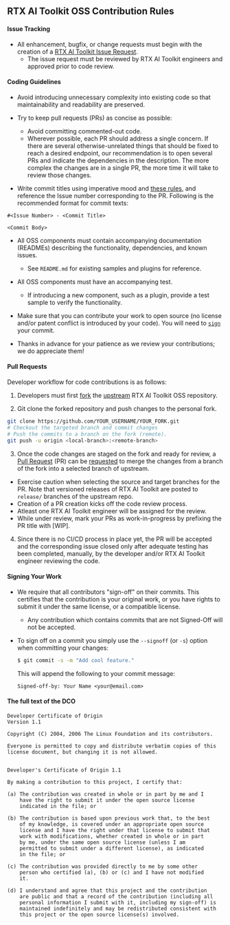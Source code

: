 ## RTX AI Toolkit OSS Contribution Rules

#### Issue Tracking

* All enhancement, bugfix, or change requests must begin with the creation of a [RTX AI Toolkit Issue Request](https://github.com/nvidia/rtx-ai-toolkit/issues).
  * The issue request must be reviewed by RTX AI Toolkit engineers and approved prior to code review.


#### Coding Guidelines

- Avoid introducing unnecessary complexity into existing code so that maintainability and readability are preserved.

- Try to keep pull requests (PRs) as concise as possible:
  - Avoid committing commented-out code.
  - Wherever possible, each PR should address a single concern. If there are several otherwise-unrelated things that should be fixed to reach a desired endpoint, our recommendation is to open several PRs and indicate the dependencies in the description. The more complex the changes are in a single PR, the more time it will take to review those changes.

- Write commit titles using imperative mood and [these rules](https://chris.beams.io/posts/git-commit/), and reference the Issue number corresponding to the PR. Following is the recommended format for commit texts:
```
#<Issue Number> - <Commit Title>

<Commit Body>
```

- All OSS components must contain accompanying documentation (READMEs) describing the functionality, dependencies, and known issues.

  - See `README.md` for existing samples and plugins for reference.

- All OSS components must have an accompanying test.

  - If introducing a new component, such as a plugin, provide a test sample to verify the functionality.

- Make sure that you can contribute your work to open source (no license and/or patent conflict is introduced by your code). You will need to [`sign`](#signing-your-work) your commit.

- Thanks in advance for your patience as we review your contributions; we do appreciate them!


#### Pull Requests
Developer workflow for code contributions is as follows:

1. Developers must first [fork](https://help.github.com/en/articles/fork-a-repo) the [upstream](https://github.com/nvidia/rtx-ai-toolkit) RTX AI Toolkit OSS repository.

2. Git clone the forked repository and push changes to the personal fork.

  ```bash
git clone https://github.com/YOUR_USERNAME/YOUR_FORK.git 
# Checkout the targeted branch and commit changes
# Push the commits to a branch on the fork (remote).
git push -u origin <local-branch>:<remote-branch>
  ```

3. Once the code changes are staged on the fork and ready for review, a [Pull Request](https://help.github.com/en/articles/about-pull-requests) (PR) can be [requested](https://help.github.com/en/articles/creating-a-pull-request) to merge the changes from a branch of the fork into a selected branch of upstream.
  * Exercise caution when selecting the source and target branches for the PR.
    Note that versioned releases of RTX AI Toolkit are posted to `release/` branches of the upstream repo.
  * Creation of a PR creation kicks off the code review process.
  * Atleast one RTX AI Toolkit engineer will be assigned for the review.
  * While under review, mark your PRs as work-in-progress by prefixing the PR title with [WIP].

4. Since there is no CI/CD process in place yet, the PR will be accepted and the corresponding issue closed only after adequate testing has been completed, manually, by the developer and/or RTX AI Toolkit engineer reviewing the code.


#### Signing Your Work

* We require that all contributors "sign-off" on their commits. This certifies that the contribution is your original work, or you have rights to submit it under the same license, or a compatible license.

  * Any contribution which contains commits that are not Signed-Off will not be accepted.

* To sign off on a commit you simply use the `--signoff` (or `-s`) option when committing your changes:
  ```bash
  $ git commit -s -m "Add cool feature."
  ```
  This will append the following to your commit message:
  ```
  Signed-off-by: Your Name <your@email.com>
  ```
  
#### The full text of the DCO

``` The full text of the DCO
Developer Certificate of Origin
Version 1.1

Copyright (C) 2004, 2006 The Linux Foundation and its contributors.

Everyone is permitted to copy and distribute verbatim copies of this
license document, but changing it is not allowed.


Developer's Certificate of Origin 1.1

By making a contribution to this project, I certify that:

(a) The contribution was created in whole or in part by me and I
    have the right to submit it under the open source license
    indicated in the file; or

(b) The contribution is based upon previous work that, to the best
    of my knowledge, is covered under an appropriate open source
    license and I have the right under that license to submit that
    work with modifications, whether created in whole or in part
    by me, under the same open source license (unless I am
    permitted to submit under a different license), as indicated
    in the file; or

(c) The contribution was provided directly to me by some other
    person who certified (a), (b) or (c) and I have not modified
    it.

(d) I understand and agree that this project and the contribution
    are public and that a record of the contribution (including all
    personal information I submit with it, including my sign-off) is
    maintained indefinitely and may be redistributed consistent with
    this project or the open source license(s) involved.
```
 
